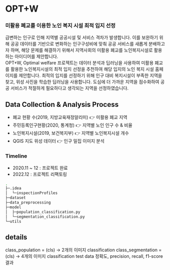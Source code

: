 # OPT+W
### 미활용 폐교를 이용한 노인 복지 시설 최적 입지 선정

급변하는 인구로 인해 지역별 공공시설 및 서비스 격차가 발생합니다. 이를 보완하기 위해 공공 데이터를 기반으로 변화하는 인구구성비에 맞춰 공공 서비스를 새롭게 분배하고자 하며, 해당 문제를 해결하기 위해서 지역사회의 미활용 폐교를 노인복지시설로 활용하는 아이디어를 제안합니다.  
OPT+W, Optimal welfare 프로젝트는 데이터 분석과 딥러닝을 사용하여 미활용 폐교를 활용한 노인복지시설의 최적 입지 선정을 추천하여 해당 입지의 노인 복지 시설 홈페이지를 제안합니다. 최적의 입지를 선정하기 위해 인구 대비 복지시설이 부족한 지역을 찾고, 위성 사진을 학습한 딥러닝을 사용합니다. 도심에 더 가까운 지역을 점수화하여 공공 서비스가 적절하게 필요하다고 생각되는 지역을 선정하였습니다.


## Data Collection & Analysis Process
- 폐교 현황 수(2019, 지방교육재정알리미) 👉 미활용 폐교 지역
- 주민등록인구현황(2020, 통계청) 👉 지역별 노인 인구 수 & 비율
- 노인복지시설(2019, 보건복지부) 👉 지역별 노인복지시설 개수
- QGIS 지도 위성 데이터 👉 인구 밀집 이미지 분석

### Timeline
- 2020.11 ~ 12 : 프로젝트 완료
- 2022.12 : 프로젝트 리팩토링

```bash
.
├─.idea
│  └─inspectionProfiles
├─dataset
├─data_preprocessing
├─model
│  ├─population_classification.py
│  └─segmentation_classification.py
└─utils
```

## details
class_population = (cls) -> 2개의 이미지 classification
class_segmentation = (cls) -> 4개의 이미지 classification
test data 정확도, precision, recall, f1-score 결과

